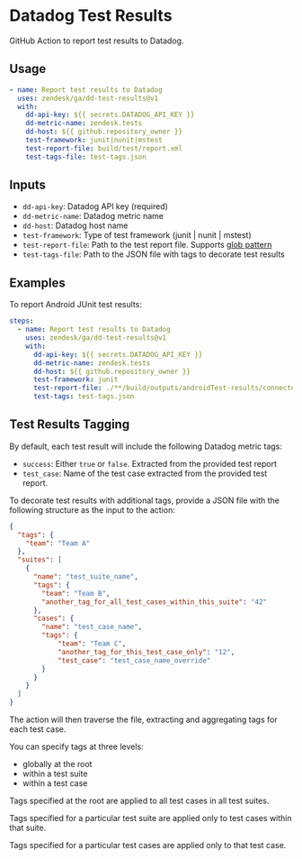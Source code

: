 # Datadog Test Results

GitHub Action to report test results to Datadog.

## Usage

```yaml
- name: Report test results to Datadog
  uses: zendesk/ga/dd-test-results@v1
  with:
    dd-api-key: ${{ secrets.DATADOG_API_KEY }}
    dd-metric-name: zendesk.tests
    dd-host: ${{ github.repository_owner }}
    test-framework: junit|nunit|mstest
    test-report-file: build/test/report.xml
    test-tags-file: test-tags.json
```

## Inputs

- `dd-api-key`: Datadog API key (required)
- `dd-metric-name`: Datadog metric name
- `dd-host`: Datadog host name
- `test-framework`: Type of test framework (junit | nunit | mstest)
- `test-report-file`: Path to the test report file. Supports [glob pattern](https://en.wikipedia.org/wiki/Glob_(programming))
- `test-tags-file`: Path to the JSON file with tags to decorate test results

## Examples

To report Android JUnit test results:

```yaml
steps:
  - name: Report test results to Datadog
    uses: zendesk/ga/dd-test-results@v1
    with:
      dd-api-key: ${{ secrets.DATADOG_API_KEY }}
      dd-metric-name: zendesk.tests
      dd-host: ${{ github.repository_owner }}
      test-framework: junit
      test-report-file: ./**/build/outputs/androidTest-results/connected/app.xml
      test-tags: test-tags.json
```

## Test Results Tagging

By default, each test result will include the following Datadog metric tags:
- `success`: Either `true` or `false`. Extracted from the provided test report
- `test_case`: Name of the test case extracted from the provided test report.

To decorate test results with additional tags, provide a JSON file with the following structure as the input to the action:

```json
{
  "tags": { 
    "team": "Team A"
  },
  "suites": [
    {
      "name": "test_suite_name",
      "tags": {
        "team": "Team B",
        "another_tag_for_all_test_cases_within_this_suite": "42"
      },
      "cases": {
        "name": "test_case_name",
        "tags": {
            "team": "Team C",
            "another_tag_for_this_test_case_only": "12",
            "test_case": "test_case_name_override"
        }
      }
    }
  ]
}
```

The action will then traverse the file, extracting and aggregating tags for each test case.

You can specify tags at three levels:
- globally at the root
- within a test suite
- within a test case

Tags specified at the root are applied to all test cases in all test suites.

Tags specified for a particular test suite are applied only to test cases within that suite.

Tags specified for a particular test cases are applied only to that test case.